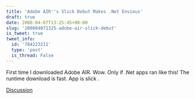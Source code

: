 ```yaml
---
title: 'Adobe AIR''s Slick Debut Makes .Net Envious'
draft: true
date: 2008-04-07T13:25:45+00:00
slug: '200804071325-adobe-air-slick-debut'
is_tweet: true
tweet_info:
  id: '784223211'
  type: 'post'
  is_thread: False
---
```




First time I downloaded Adobe AIR. Wow. Only if .Net apps ran like this! The runtime download is fast. App is slick
.

[Discussion](https://x.com/sytelus/status/784223211)
